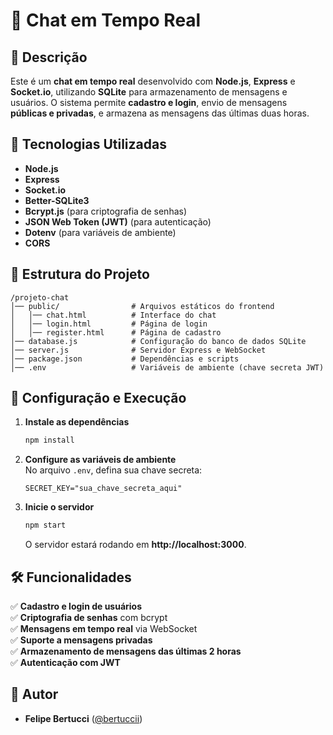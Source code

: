 # 📢 Chat em Tempo Real

## 📌 Descrição  
Este é um **chat em tempo real** desenvolvido com **Node.js**, **Express** e **Socket.io**, utilizando **SQLite** para armazenamento de mensagens e usuários. O sistema permite **cadastro e login**, envio de mensagens **públicas e privadas**, e armazena as mensagens das últimas duas horas.

## 🚀 Tecnologias Utilizadas  
- **Node.js**  
- **Express**  
- **Socket.io**  
- **Better-SQLite3**  
- **Bcrypt.js** (para criptografia de senhas)  
- **JSON Web Token (JWT)** (para autenticação)  
- **Dotenv** (para variáveis de ambiente)  
- **CORS**  

## 📂 Estrutura do Projeto  
```
/projeto-chat
│── public/                # Arquivos estáticos do frontend
│   │── chat.html          # Interface do chat
│   │── login.html         # Página de login
│   │── register.html      # Página de cadastro
│── database.js            # Configuração do banco de dados SQLite
│── server.js              # Servidor Express e WebSocket
│── package.json           # Dependências e scripts
│── .env                   # Variáveis de ambiente (chave secreta JWT)
```

## 🔧 Configuração e Execução  

1. **Instale as dependências**  
   ```sh
   npm install
   ```

2. **Configure as variáveis de ambiente**  
   No arquivo `.env`, defina sua chave secreta:  
   ```
   SECRET_KEY="sua_chave_secreta_aqui"
   ```

3. **Inicie o servidor**  
   ```sh
   npm start
   ```
   O servidor estará rodando em **http://localhost:3000**.

## 🛠️ Funcionalidades  

✅ **Cadastro e login de usuários**  
✅ **Criptografia de senhas** com bcrypt  
✅ **Mensagens em tempo real** via WebSocket  
✅ **Suporte a mensagens privadas**  
✅ **Armazenamento de mensagens das últimas 2 horas**  
✅ **Autenticação com JWT**  

## 👤 Autor  
- **Felipe Bertucci** ([@bertuccii](https://github.com/bertuccii))
